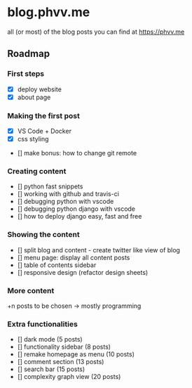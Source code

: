 # blog.phvv.me

all (or most) of the blog posts you can find at https://phvv.me

## Roadmap

### First steps

- [x] deploy website
- [x] about page

### Making the first post

- [x] VS Code + Docker
- [x] css styling
- [] make bonus: how to change git remote

### Creating content

- [] python fast snippets
- [] working with github and travis-ci
- [] debugging python with vscode
- [] debugging python django with vscode
- [] how to deploy django easy, fast and free

### Showing the content

- [] split blog and content - create twitter like view of blog
- [] menu page: display all content posts
- [] table of contents sidebar
- [] responsive design (refactor design sheets)

### More content

+n posts to be chosen -> mostly programming

### Extra functionalities

- [] dark mode (5 posts)
- [] functionality sidebar (8 posts)
- [] remake homepage as menu (10 posts)
- [] comment section (13 posts)
- [] search bar (15 posts)
- [] complexity graph view (20 posts)
